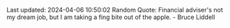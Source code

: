 Last updated: 2024-04-06 10:50:02
Random Quote: Financial adviser's not my dream job, but I am taking a fing bite out of the apple. - Bruce Liddell